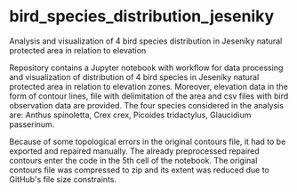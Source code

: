 # bird_species_distribution_jeseniky
Analysis and visualization of 4 bird species distribution in Jeseníky natural protected area in relation to elevation

Repository contains a Jupyter notebook with workflow for data processing and visualization of distribution of 4 bird species in Jeseníky natural protected area in relation to elevation zones. Moreover, elevation data in the form of contour lines, file with delimitation of the area and csv files with bird observation data are provided. The four species considered in the analysis are: Anthus spinoletta, Crex crex, Picoides tridactylus, Glaucidium passerinum.

Because of some topological errors in the original contours file, it had to be exported and repaired manually. The already preprocessed repaired contours enter the code in the 5th cell of the notebook. 
The original contours file was compressed to zip and its extent was reduced due to GitHub's file size constraints.
